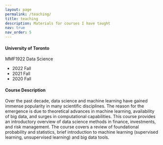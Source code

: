 ```yaml
---
layout: page
permalink: /teaching/
title: teaching
description: Materials for courses I have taught
nav: true
nav_order: 5
---
```


#### University of Toronto
MMF1922 Data Science
- 2022 Fall
- 2021 Fall
- 2020 Fall

#### Course Description
Over the past decade, data science and machine learning have gained immense popularity in many scientific disciplines. The reason for the emergence is due to theoretical advances in machine learning, availability of big data, and surges in computational capabilities. This course provides an introductory overview of data science methods in finance, investments, and risk management. The course covers a review of foundational probability and statistics, brief introduction to machine learning (supervised learning, unsupervised learning) and big data tools.
